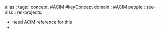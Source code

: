 alias::
tags:: concept, #ACIM #keyConcept
domain:: #ACIM
people::
see-also::
rel-projects::


- need ACIM reference for this
-
